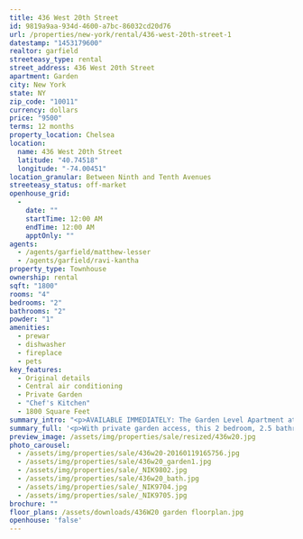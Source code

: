 ```yaml
---
title: 436 West 20th Street
id: 9819a9aa-934d-4600-a7bc-86032cd20d76
url: /properties/new-york/rental/436-west-20th-street-1
datestamp: "1453179600"
realtor: garfield
streeteasy_type: rental
street_address: 436 West 20th Street
apartment: Garden
city: New York
state: NY
zip_code: "10011"
currency: dollars
price: "9500"
terms: 12 months
property_location: Chelsea
location:
  name: 436 West 20th Street
  latitude: "40.74518"
  longitude: "-74.00451"
location_granular: Between Ninth and Tenth Avenues
streeteasy_status: off-market
openhouse_grid:
  - 
    date: ""
    startTime: 12:00 AM
    endTime: 12:00 AM
    apptOnly: ""
agents:
  - /agents/garfield/matthew-lesser
  - /agents/garfield/ravi-kantha
property_type: Townhouse
ownership: rental
sqft: "1800"
rooms: "4"
bedrooms: "2"
bathrooms: "2"
powder: "1"
amenities:
  - prewar
  - dishwasher
  - fireplace
  - pets
key_features:
  - Original details
  - Central air conditioning
  - Private Garden
  - "Chef's Kitchen"
  - 1800 Square Feet
summary_intro: "<p>AVAILABLE IMMEDIATELY: The Garden Level Apartment at 436 West 20th Street offers the opportunity to rent a full floor in a stunning 25'-wide townhouse on one of Chelsea's finest, tree-lined, townhouse blocks.</p>"
summary_full: '<p>With private garden access, this 2 bedroom, 2.5 bathroom floor-through renovated apartment features original details with newly designed kitchen with Viking appliances and marble baths. Located on arguably one of the most beautiful blocks in Chelsea, convenient to the High-Line Park, the Chelsea Market, local transportation, and some of the finest restaurants and retail in Downtown Manhattan.  </p><p>Approximately 1,800 sq. ft. interior with 600 sq. ft. garden </p><p>Full-Sized Bosch Washer/Dryer </p><p>Cable service included</p><p>Small Pets Allowed on Case-by-Case </p><p>Central Air Conditioning </p><p><br></p><p><br><span></span></p>'
preview_image: /assets/img/properties/sale/resized/436w20.jpg
photo_carousel:
  - /assets/img/properties/sale/436w20-20160119165756.jpg
  - /assets/img/properties/sale/436w20_garden1.jpg
  - /assets/img/properties/sale/_NIK9802.jpg
  - /assets/img/properties/sale/436w20_bath.jpg
  - /assets/img/properties/sale/_NIK9704.jpg
  - /assets/img/properties/sale/_NIK9705.jpg
brochure: ""
floor_plans: /assets/downloads/436W20 garden floorplan.jpg
openhouse: 'false'
---
```

